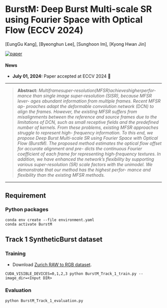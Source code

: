 # BurstM: Deep Burst Multi-scale SR using Fourier Space with Optical Flow (ECCV 2024)

[EungGu Kang], [Byeonghun Lee], [Sunghoon Im], [Kyong Hwan Jin]

[![paper](https://img.shields.io/badge/arXiv-Paper-<COLOR>.svg)](https://arxiv.org/pdf/2304.01194.pdf)

#### News
- **July 01, 2024:** Paper accepted at ECCV 2024 :tada:

<hr />

> **Abstract:** *Multiframesuper-resolution(MFSR)achieveshigherperfor- mance than single image super-resolution (SISR), because MFSR lever- ages abundant information from multiple frames. Recent MFSR ap- proaches adapt the deformable convolution network (DCN) to align the frames. However, the existing MFSR suffers from misalignments between the reference and source frames due to the limitations of DCN, such as small receptive fields and the predefined number of kernels. From these problems, existing MFSR approaches struggle to represent high- frequency information. To this end, we propose Deep Burst Multi-scale SR using Fourier Space with Optical Flow (BurstM). The proposed method estimates the optical flow offset for accurate alignment and pre- dicts the continuous Fourier coefficient of each frame for representing high-frequency textures. In addition, we have enhanced the network’s flexibility by supporting various super-resolution (SR) scale factors with the unimodel. We demonstrate that our method has the highest perfor- mance and flexibility than the existing MFSR methods.*
<hr />

## Requirement
### Python packages
```
conda env create --file environment.yaml
conda activate BurstM
```

## Track 1 SyntheticBurst dataset
### Training
- Download [Zurich RAW to RGB dataset](http://people.ee.ethz.ch/~ihnatova/pynet.html#dataset).
```
CUDA_VISIBLE_DEVICES=0,1,2,3 python BurstM_Track_1_train.py --image_dir=<Input DIR>
```

### Evaluation
```
python BurstM_Track_1_evaluation.py
```
